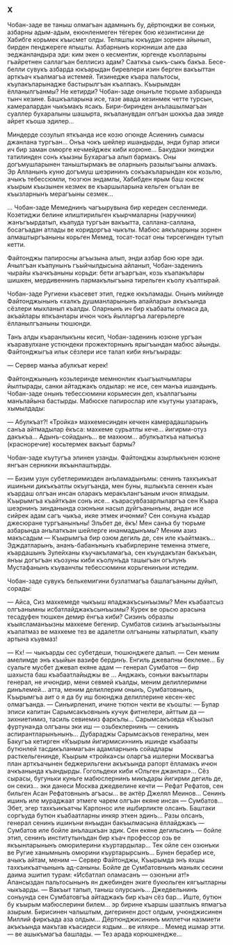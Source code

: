 ### X

Чобан-заде ве таныш олмагъан адамнынъ бу, дёртюнджи ве сонъки, азбарны адым-адым, екюнленмеген тёгерек бою кезинтисини де Хабибге корьмек къысмет олды.
Теляшлы юкъудан зорнен айынып, бирден пенджереге япышты.
Азбарнынъ корюниши але даа эеджанландыра эди: ким экен о кесментик, юргенде къолларыны гъайретнен саллагъан беллисиз адам?
Сааткъа сыкъ-сыкъ бакъа.
Бесе-белли сувукъ азбарда юкъарыдан биревлери изин берген вакъыттан арткъач къалмагъа истемей.
Тизинедже къара пальтосы, къулакъларынадже бастырылгъан къалпакъ.
Къырымдан ёлланылгъанмы?
Не кетирди?
Чобан-заде онынъле тюрьме азбарында тынч кезине.
Башкъаларына исе, тазе авада кезинмек четте турсын, камералардан чыкъмакъ ясакъ.
Бири-биринден анълашылмагъан суаллер бухаралыны шашырта, якъаланувдан олгъан шоккъа даа зияде айрет къоша эдилер…

Миндерде созулып яткъанда исе козю огюнде Асиенинъ сымасы джанлана тургъан…
Онъа чокъ шейлер ишандырды, энди булар эписи ич бир заман омюрге кечмейджек киби корюне…
Бакудаки экинджи татилинден сонъ къызны Бухарагъа алып бармакъ.
Оны догъмушларынен таныштырмакъ ве оларнынъ разылыгъыны алмакъ.
Эр Алланынъ куню догъмуш шеэрининъ сокъакъларындан кок козьлю, ачыкъ тебессюмли, тюзгюн эндамлы, Хабибден ярым баш юксек къырым къызынен кезмек ве къаршыларына кельген огълан ве къызларнынъ мерагъыны сезмек…

… Чобан-заде Мемеднинъ чагъырувына бир кереден сесленмеди.
Козетиджи белине илиштирильген къырчмаларны (наручники) жанъгъырдатып, къапуда тургъан вакъытта, саллана-саллана, босагъадан атлады ве коридоргъа чыкъты.
Мабюс аякъларыны зорнен алмаштыргъаныны корьген Мемед, тосат-тосат оны тирсегинден тутып кетти.

Файтонджы папиросны агъызына алып, энди азбар бою юре эди.
Ачылгъан къапунынъ гъыйчылдысына айланып, Чобан-заденинъ чырайы къачкъаныны корьди: бети агъаргъан, козь къапакълары шишкен, мердивеннинъ пармакълыгъына тирельген къолу къалтырай.

Чобан-заде Ругиени къасевет этип, гедже юкъламады.
Онынъ мийинде Файтонджынынъ «халкъ душманларынынъ апайлары» акъкъында сёзлери мыхланып къалды.
Оларнынъ ич бир къабааты олмаса да, акъайлары япкъанлары ичюн чокъ йылларгъа лагерьлерге ёлланылгъаныны тюшюнди.

Танъ алды къаранлыкъны кесип, Чобан-заденинъ юзюне ургъан къаравулхане устюндеки прожекторнынъ ярыгъындан мабюс айынды.
Файтонджыгъа ильк сёзлери исе талап киби янъгъырады:

— Сервер манъа абулкъат керек!

Файтонджынынъ козьлеринде мемнюнлик къыгъылчымлары йылтырады, санки айтаджакъ олдылар: не исе, сен манъа ишандынъ.
Чобан-заде онынъ тебессюмини корьмесин деп, къалпагъыны манълайына бастырды.
Мабюске папирослар иле къутуны узатаракъ, хымылдады:

— Абулкъат?!
«Тройка» махкемесинден кечкен камерадашларынъ санъа айтмадылар ёкъса: махкеме сурьатлы кече… йигирми-отуз дакъкъа…
Адынъ-сойадынъ… ве махкюм… абулкъаткъа натыкъа (красноречие) косьтермек вакъыт бармы?

Чобан-заде къутугъа элинен узанды.
Файтонджы азырлыкънен юзюне янгъан серникни якъынлаштырды.

— Бизим узун субетлеримизден анъламадынъмы: сенинъ тахкъикъат ишинъни дикъкъатлы окъугъанда, мен буны, яшлыкъта сеннен къан къардаш олгъан инсан оларакъ меракълангъаным ичюн япмадым.
Къырымгъа къайткъан сонъ исе… къарасувбазарлыларгъа сен Къара шеэрнинъ зинданында озюнъни насыл дуйгъанынъны, андан исе сийрек адам сагъ чыкъа, икяе этмек ичюнми?
Сен сонъуна къадар джесюране тургъанынъны!
Эльбет де, ёкъ!
Мен санъа бу тюрьме азбарында анълаткъан шейлерге инанмадынъмы?
Меним азиз макъсадым — Къырымгъа бир озюм дегиль де, сен иле къайтмакъ…
Эдждатларынъ, ананъ-бабанънынъ къабирлерине теменна этмеге, къардашынъ Зулейханы къучакъламагъа, сен къундакътан бакъкъан, янъы догъгъан къозуны киби къолунъда ташыгъан огълунъ Мустафанынъ къуванчлы тебессюмини корьгенинъни истедим.

Чобан-заде сувукъ белькемигини бузлатмагъа башлагъаныны дуйып, сорады:

— Айса, Сиз махкемеде чыкъыш япаджакъсынъызмы?
Мен къабаатсыз олгъанымны исбатлайджакъсынъызмы?
Курек ве орьсю арасына тесадуфен тюшкен демир ёнгъа киби?
Сизинъ образлы къыясламанъызны махкеме бегенир.
Сумбатов сизинъ агъызынъызны къапатмаз ве махкеме тез ве адалетли олгъаныны хатырлатып, къапу артына къувмаз!

— Кх! — чыкъарды сес субетдеши, тюшюнджеге далып. — Сен меним амелимде энъ къыйын вазифе бердинъ.
Енгиль джевапны беклеме…
Бу суальге мусбет джевап екяне адам — генерал Сумбатов — бир шахыста баш къабаатлайыджы ве … Анджакъ, сонъки вакъытлары генерал, не ичюндир, мени севмей къалды, меним делиллеримни динълемей… атта, меним делиллерим онынъ, Сумбатовнынъ, Къырымгъа аит о я да бу иш боюнджа делиллерине кесен-кес олмагъанда. — Синъирленип, ичине тютюн чекти ве къошты: — Булар эписи капитан Сарымсакъовнынъ кучук фитнелери, айттым да — зихниетимиз, тасиль севиемиз фаркълы…
Сарымсакъовда «Къызыл фуртуна»да олгъаны эки иш — озьбеклернинъ — сенинъ аспирантларынънынъ…
Дубараджы Сарымсакъов генералны, мен Бакугъа кетирген «Къырым йигирмиси»нинъ ишинде къабааты бутюнлей тасдикъланмагъан адамларнынъ сойадлары расткельгенинде, Къырым «тройка»сы оларгъа ишлерни Москвагъа план арткъачынен беджерильгени акъкъында рапорт ёлламакъ ичюн ачкъанында къандырды.
Гогольдеки киби «Ольген джанлар»...
Сёз сырасы, бугуньки куньге мабюслернинъ микъдары йигирми дегиль де, он секиз… эки данеси Москва джедвелине кечти — Рефат Рефатов, сен бильген Асан Рефатовнынъ агъасы… ве актёр Джелял Меинов…
Сенинъ ишинъ иле мураджаат этмеге чарем олгъан екяне инсан — Сумбатов…
Эбет, эгер тахкъикъатчы Карпонос иле ишбирликте олсанъ.
Баштаки соргъуда бутюн къабаатларны инкяр эткен эдинъ…
Разы олсанъ, генерал сенинъ ишинъни янъыдан бакъылмасына ёллайджакъ — Сумбатов иле бойле анълашкъан эдик.
Сен екяне дегильсинъ — бойле этип, сенинъ институтынъдан бир къач профессор озь ве якъынларынынъ омюрилерини къуртардылар…
Тек ойле сен озюнъки ве Ругие ханымнынъ омюрини къуртарырсынъ…
Бунен берабер исе, ачыкъ айтам, меним — Сервер Файтонджы, Къырымда энъ яхшы тахкъикъатчынынъ ад-саныны.
Бойле де Сумбатовнынъ маньяк сесини даима эшитип турам: «Исбатлап оламасанъ — озюнъни ат!» Апансыздан пальтосынынъ ян джебинден экиге букюльген кягъытларны чыкъарды. — Вакъыт тапып, таныш олурсынъ…
Джедвельнинъ сонъунда сен Сумбатовгъа айтаджакъ бир къач сёз бар…
Иште, бутюн бу къырым мабюслерини билем… эр бирине къаршы шаатлыкъ япмагъа азырым.
Бирисинен чалыштым, дигеринен дост олдым, учюнджисинен Миллий фиркъада аза олдым…
Дёртюнджисининъ миллетчи назмиети акъкъында макътав къасидеси яздым… ве иляхре…
Мемед ишмар этти. — ве ашыкъмагъа башлады. — Тез арада корюшкендже...
